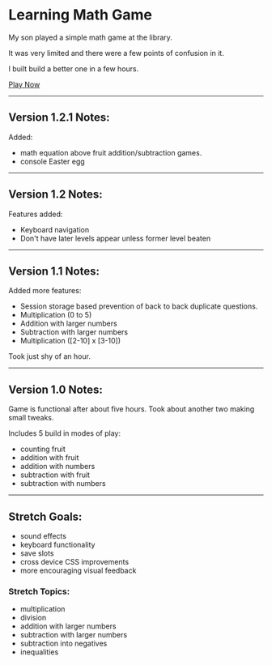 # Learning Math Game

My son played a simple math game at the library.

It was very limited and there were a few points of confusion in it.

I built build a better one in a few hours.

[Play Now](https://andrewdiles.github.io/learning-math-game/)

---

## Version 1.2.1 Notes:

Added:

- math equation above fruit addition/subtraction games.
- console Easter egg

---

## Version 1.2 Notes:

Features added:

- Keyboard navigation
- Don't have later levels appear unless former level beaten

---

## Version 1.1 Notes:

Added more features:

- Session storage based prevention of back to back duplicate questions.
- Multiplication (0 to 5)
- Addition with larger numbers
- Subtraction with larger numbers
- Multiplication ([2-10] x [3-10])

Took just shy of an hour.

---

## Version 1.0 Notes:

Game is functional after about five hours. Took about another two making small tweaks.

Includes 5 build in modes of play:

- counting fruit
- addition with fruit
- addition with numbers
- subtraction with fruit
- subtraction with numbers

---

## Stretch Goals:
- sound effects
- keyboard functionality
- save slots
- cross device CSS improvements
- more encouraging visual feedback

### Stretch Topics:
- multiplication
- division
- addition with larger numbers
- subtraction with larger numbers
- subtraction into negatives
- inequalities